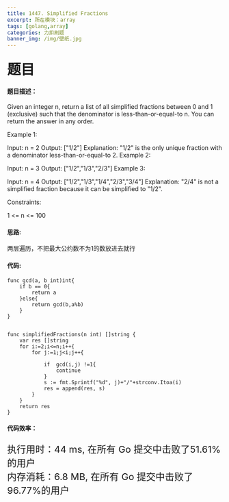 ```yaml
---
title: 1447. Simplified Fractions
excerpt: 所在模块：array
tags: [golang,array]
categories: 力扣刷题
banner_img: /img/壁纸.jpg
---
```


### <font size=6px>题目</font>

#### 题目描述：

Given an integer n, return a list of all simplified fractions between 0 and 1 (exclusive) such that the denominator is less-than-or-equal-to n. You can return the answer in any order.

 

Example 1:

Input: n = 2
Output: ["1/2"]
Explanation: "1/2" is the only unique fraction with a denominator less-than-or-equal-to 2.
Example 2:

Input: n = 3
Output: ["1/2","1/3","2/3"]
Example 3:

Input: n = 4
Output: ["1/2","1/3","1/4","2/3","3/4"]
Explanation: "2/4" is not a simplified fraction because it can be simplified to "1/2".


Constraints:

1 <= n <= 100

#### 思路:

两层遍历，不把最大公约数不为1的数放进去就行

#### 代码:

```golang
func gcd(a, b int)int{
    if b == 0{
        return a
    }else{
        return gcd(b,a%b)
    }
}


func simplifiedFractions(n int) []string {
    var res []string 
    for i:=2;i<=n;i++{
        for j:=1;j<i;j++{
            
            if  gcd(i,j) !=1{
                continue
            }
            s := fmt.Sprintf("%d", j)+"/"+strconv.Itoa(i)
            res = append(res, s)
        }
    }
    return res
}
```

#### 代码效率：

<p class="note note-primary"; style="font-size:22px">
   执行用时：44 ms, 在所有 Go 提交中击败了51.61%的用户<br>
   内存消耗：6.8 MB, 在所有 Go 提交中击败了96.77%的用户
</p>



